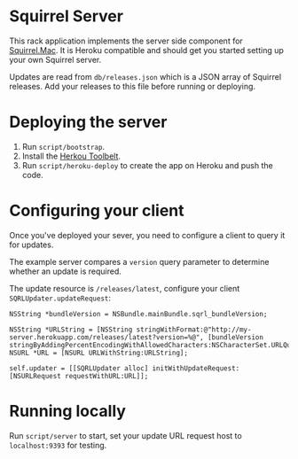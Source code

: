 # Squirrel Server

This rack application implements the server side component for
[Squirrel.Mac](https://github.com/Squirrel/Squirrel.Mac). It is Heroku
compatible and should get you started setting up your own Squirrel server.

Updates are read from `db/releases.json` which is a JSON array of Squirrel
releases. Add your releases to this file before running or deploying.

# Deploying the server

1. Run `script/bootstrap`.
1. Install the [Herkou Toolbelt](https://toolbelt.heroku.com).
1. Run `script/heroku-deploy` to create the app on Heroku and push the code.

# Configuring your client

Once you've deployed your sever, you need to configure a client to query it for
updates.

The example server compares a `version` query parameter to determine whether an
update is required.

The update resource is `/releases/latest`, configure your client
`SQRLUpdater.updateRequest`:

```objc
NSString *bundleVersion = NSBundle.mainBundle.sqrl_bundleVersion;

NSString *URLString = [NSString stringWithFormat:@"http://my-server.herokuapp.com/releases/latest?version=%@", [bundleVersion stringByAddingPercentEncodingWithAllowedCharacters:NSCharacterSet.URLQueryAllowedCharacterSet]];
NSURL *URL = [NSURL URLWithString:URLString];

self.updater = [[SQRLUpdater alloc] initWithUpdateRequest:[NSURLRequest requestWithURL:URL]];
```

# Running locally

Run `script/server` to start, set your update URL request host to
`localhost:9393` for testing.
